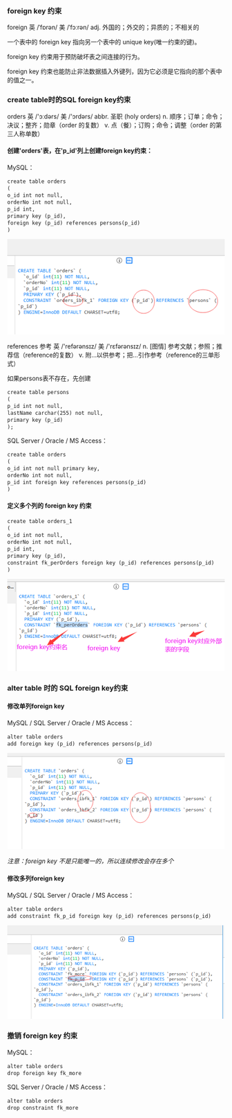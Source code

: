 ### foreign key 约束

foreign 英 /ˈfɒrən/  美 /ˈfɔːrən/ adj. 外国的；外交的；异质的；不相关的

一个表中的 foreign key 指向另一个表中的 unique key(唯一约束的键)。

foreign key 约束用于预防破坏表之间连接的行为。

foreign key 约束也能防止非法数据插入外键列，因为它必须是它指向的那个表中的值之一。

### create table时的SQL foreign key约束

orders 英 /'ɔːdərs/  美 /'ɔrdərs/ abbr. 圣职 (holy orders) n. 顺序；订单；命令；决议；整齐；勋章（order 的复数） v. 点（餐）；订购；命令；调整（order 的第三人称单数）

#### 创建'orders'表，在'p_id'列上创建foreign key约束：
MySQL：
```
create table orders
(
o_id int not null,
orderNo int not null,
p_id int,
primary key (p_id),
foreign key (p_id) references persons(p_id)
)
```
<img src='./img/constraint_foreign_key.png' />

references 参考 英 /'refərənsɪz/  美 /'rɛfərənsɪz/ n. [图情] 参考文献；参照；推荐信（reference的复数） v. 附…以供参考；把…引作参考（reference的三单形式）

如果persons表不存在，先创建
```
create table persons
(
p_id int not null,
lastName carchar(255) not null,
primary key (p_id)
);
```

SQL Server / Oracle / MS Access：
```
create table orders
(
o_id int not null primary key,
orderNo int not null,
p_id int foreign key references persons(p_id)
)
```


#### 定义多个列的 foreign key 约束
```
create table orders_1
(
o_id int not null,
orderNo int not null,
p_id int,
primary key (p_id),
constraint fk_perOrders foreign key (p_id) references persons(p_id)
)
```
<img src='./img/constraint_foreign_key_more.png' />

### alter table 时的 SQL foreign key约束

#### 修改单列foreign key
MySQL / SQL Server / Oracle / MS Access：
```
alter table orders
add foreign key (p_id) references persons(p_id)
```
<img src='./img/constraint_foreign_key_alter.png' />

*注意：foreign key 不是只能唯一的，所以连续修改会存在多个*

#### 修改多列foreign key
MySQL / SQL Server / Oracle / MS Access：
```
alter table orders
add constraint fk_p_id foreign key (p_id) references persons(p_id)
```
<img src='./img/constraint_foreign_key_alter_more.png' />

### 撤销 foreign key 约束

MySQL：
```
alter table orders
drop foreign key fk_more
```

SQL Server / Oracle / MS Access：
```
alter table orders
drop constraint fk_more
```